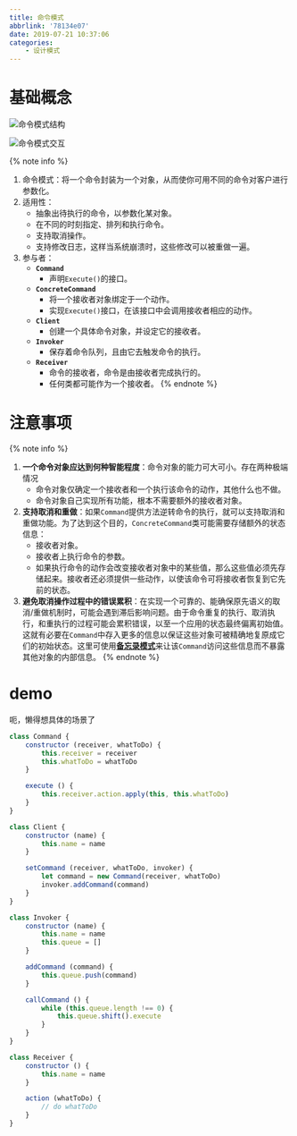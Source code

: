 ```yaml
---
title: 命令模式
abbrlink: '78134e07'
date: 2019-07-21 10:37:06
categories:
    - 设计模式
---
```


# 基础概念

![命令模式结构](https://blog-images-1258719270.cos.ap-shanghai.myqcloud.com/%E8%AE%BE%E8%AE%A1%E6%A8%A1%E5%BC%8F/%E5%91%BD%E4%BB%A4%E6%A8%A1%E5%BC%8F/%E5%91%BD%E4%BB%A4%E6%A8%A1%E5%BC%8F%E7%BB%93%E6%9E%84.png)

![命令模式交互](https://blog-images-1258719270.cos.ap-shanghai.myqcloud.com/%E8%AE%BE%E8%AE%A1%E6%A8%A1%E5%BC%8F/%E5%91%BD%E4%BB%A4%E6%A8%A1%E5%BC%8F/%E5%91%BD%E4%BB%A4%E6%A8%A1%E5%BC%8F%E4%BA%A4%E4%BA%92.png)

{% note info %}
1. 命令模式：将一个命令封装为一个对象，从而使你可用不同的命令对客户进行参数化。
2. 适用性：
    - 抽象出待执行的命令，以参数化某对象。
    - 在不同的时刻指定、排列和执行命令。
    - 支持取消操作。
    - 支持修改日志，这样当系统崩溃时，这些修改可以被重做一遍。
3. 参与者：
    - **`Command`**
        - 声明`Execute()`的接口。
    - **`ConcreteCommand`**
        - 将一个接收者对象绑定于一个动作。
        - 实现`Execute()`接口，在该接口中会调用接收者相应的动作。
    - **`Client`**
        - 创建一个具体命令对象，并设定它的接收者。
    - **`Invoker`**
        - 保存着命令队列，且由它去触发命令的执行。
    - **`Receiver`**
        - 命令的接收者，命令是由接收者完成执行的。
        - 任何类都可能作为一个接收者。
{% endnote %}

# 注意事项

{% note info %}
1. **一个命令对象应达到何种智能程度**：命令对象的能力可大可小。存在两种极端情况
    - 命令对象仅确定一个接收者和一个执行该命令的动作，其他什么也不做。
    - 命令对象自己实现所有功能，根本不需要额外的接收者对象。
2. **支持取消和重做**：如果`Command`提供方法逆转命令的执行，就可以支持取消和重做功能。为了达到这个目的，`ConcreteCommand`类可能需要存储额外的状态信息：
    - 接收者对象。
    - 接收者上执行命令的参数。
    - 如果执行命令的动作会改变接收者对象中的某些值，那么这些值必须先存储起来。接收者还必须提供一些动作，以使该命令可将接收者恢复到它先前的状态。
3. **避免取消操作过程中的错误累积**：在实现一个可靠的、能确保原先语义的取消/重做机制时，可能会遇到滞后影响问题。由于命令重复的执行、取消执行，和重执行的过程可能会累积错误，以至一个应用的状态最终偏离初始值。这就有必要在`Command`中存入更多的信息以保证这些对象可被精确地复原成它们的初始状态。这里可使用[**备忘录模式**](https://aadonkeyz.com/posts/c3176455/)来让该`Command`访问这些信息而不暴露其他对象的内部信息。
{% endnote %}

# demo

呃，懒得想具体的场景了

```js
class Command {
    constructor (receiver, whatToDo) {
        this.receiver = receiver
        this.whatToDo = whatToDo
    }

    execute () {
        this.receiver.action.apply(this, this.whatToDo)
    }
}

class Client {
    constructor (name) {
        this.name = name
    }

    setCommand (receiver, whatToDo, invoker) {
        let command = new Command(receiver, whatToDo)
        invoker.addCommand(command)
    }
}

class Invoker {
    constructor (name) {
        this.name = name
        this.queue = []
    }

    addCommand (command) {
        this.queue.push(command)
    }

    callCommand () {
        while (this.queue.length !== 0) {
            this.queue.shift().execute
        }
    }
}

class Receiver {
    constructor () {
        this.name = name
    }

    action (whatToDo) {
        // do whatToDo
    }
}
```